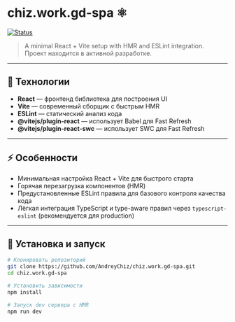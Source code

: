 # chiz.work.gd-spa ⚛️

[![Status](https://img.shields.io/badge/status-in%20development-yellow)](#)

> A minimal React + Vite setup with HMR and ESLint integration.  
> Проект находится в активной разработке.

---

## 🔧 Технологии

- **React** — фронтенд библиотека для построения UI
- **Vite** — современный сборщик с быстрым HMR
- **ESLint** — статический анализ кода
- **@vitejs/plugin-react** — использует Babel для Fast Refresh  
- **@vitejs/plugin-react-swc** — использует SWC для Fast Refresh

---

## ⚡ Особенности

- Минимальная настройка React + Vite для быстрого старта
- Горячая перезагрузка компонентов (HMR)
- Предустановленные ESLint правила для базового контроля качества кода
- Лёгкая интеграция TypeScript и type-aware правил через `typescript-eslint` (рекомендуется для production)

---

## 🚀 Установка и запуск

```bash
# Клонировать репозиторий
git clone https://github.com/AndreyChiz/chiz.work.gd-spa.git
cd chiz.work.gd-spa

# Установить зависимости
npm install

# Запуск dev сервера с HMR
npm run dev
